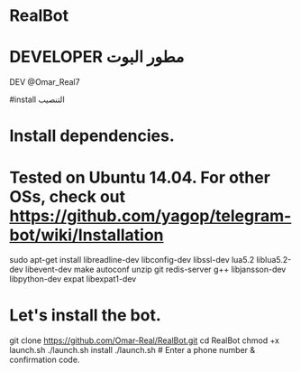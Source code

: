 # RealBot 

# DEVELOPER مطور البوت 

DEV @Omar_Real7

#install التنصيب

#  Install dependencies.
#  Tested on Ubuntu 14.04. For other OSs, check out https://github.com/yagop/telegram-bot/wiki/Installation
sudo apt-get install libreadline-dev libconfig-dev libssl-dev lua5.2 liblua5.2-dev libevent-dev make autoconf unzip git redis-server g++ libjansson-dev libpython-dev expat libexpat1-dev

#  Let's install the bot.
git clone https://github.com/Omar-Real/RealBot.git
cd RealBot
chmod +x launch.sh
./launch.sh install
./launch.sh # Enter a phone number & confirmation code.
